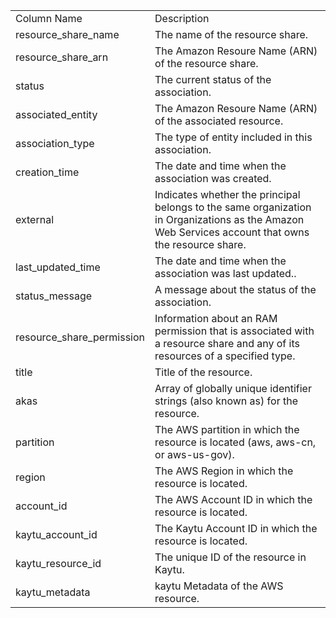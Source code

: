 <table>
	<tr><td>Column Name</td><td>Description</td></tr>
	<tr><td>resource_share_name</td><td>The name of the resource share.</td></tr>
	<tr><td>resource_share_arn</td><td>The Amazon Resoure Name (ARN) of the resource share.</td></tr>
	<tr><td>status</td><td>The current status of the association.</td></tr>
	<tr><td>associated_entity</td><td>The Amazon Resoure Name (ARN) of the associated resource.</td></tr>
	<tr><td>association_type</td><td>The type of entity included in this association.</td></tr>
	<tr><td>creation_time</td><td>The date and time when the association was created.</td></tr>
	<tr><td>external</td><td>Indicates whether the principal belongs to the same organization in Organizations as the Amazon Web Services account that owns the resource share.</td></tr>
	<tr><td>last_updated_time</td><td>The date and time when the association was last updated..</td></tr>
	<tr><td>status_message</td><td>A message about the status of the association.</td></tr>
	<tr><td>resource_share_permission</td><td>Information about an RAM permission that is associated with a resource share and any of its resources of a specified type.</td></tr>
	<tr><td>title</td><td>Title of the resource.</td></tr>
	<tr><td>akas</td><td>Array of globally unique identifier strings (also known as) for the resource.</td></tr>
	<tr><td>partition</td><td>The AWS partition in which the resource is located (aws, aws-cn, or aws-us-gov).</td></tr>
	<tr><td>region</td><td>The AWS Region in which the resource is located.</td></tr>
	<tr><td>account_id</td><td>The AWS Account ID in which the resource is located.</td></tr>
	<tr><td>kaytu_account_id</td><td>The Kaytu Account ID in which the resource is located.</td></tr>
	<tr><td>kaytu_resource_id</td><td>The unique ID of the resource in Kaytu.</td></tr>
	<tr><td>kaytu_metadata</td><td>kaytu Metadata of the AWS resource.</td></tr>
</table>